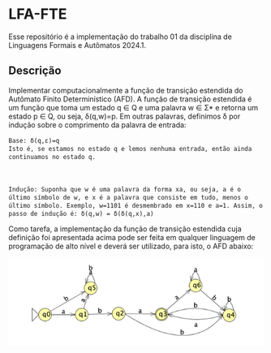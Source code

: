 # LFA-FTE
Esse repositório é a implementação do trabalho 01 da disciplina de Linguagens Formais e Autômatos 2024.1.

## Descrição

Implementar computacionalmente a função de transição estendida do Autômato Finito Determinístico (AFD). A função de transição estendida é um função que toma um estado q ∈ Q e uma palavra w ∈ Σ* e retorna um estado p ∈ Q, ou seja, δ(q,w)=p. Em outras palavras, definimos δ por indução sobre o comprimento da palavra de entrada:

     

	Base: δ(q,ε)=q
	Isto é, se estamos no estado q e lemos nenhuma entrada, então ainda continuamos no estado q.

     

	Indução: Suponha que w é uma palavra da forma xa, ou seja, a é o último símbolo de w, e x é a palavra que consiste em tudo, menos o último símbolo. Exemplo, w=1101 é desmembrado em x=110 e a=1. Assim, o passo de indução é: δ(q,w) = δ(δ(q,x),a)

Como tarefa, a implementação da função de transição estendida cuja definição foi apresentada acima pode ser feita em qualquer linguagem de programação de alto nível e deverá ser utilizado, para isto, o AFD abaixo:

![](/src/AFD.png)